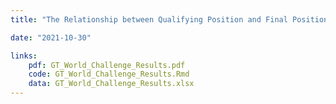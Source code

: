 ```yaml
---
title: "The Relationship between Qualifying Position and Final Position in the 2021 Fanatec GT World Challenge Europe"

date: "2021-10-30"

links:
    pdf: GT_World_Challenge_Results.pdf
    code: GT_World_Challenge_Results.Rmd
    data: GT_World_Challenge_Results.xlsx
---
```


